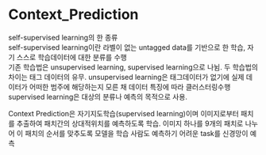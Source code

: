 # Context_Prediction
self-supervised learning의 한 종류<br/>
self-supervised learning이란 라벨이 없는 untagged data를 기반으로 한 학습, 자기 스스로 학습데이터에 대한 분류를 수행<br/>
기존 학습법은 unsupervised learning, supervised learning으로 나뉨. 
두 학습법의 차이는 태그 데이터의 유무.
unsupervised learning은 태그데이터가 없기에 실제 데이터가 어떠한 범주에 해당하는지 모른 채 데이터 특징에 따라 클러스터링수행
supervised learning은 대상의 분류나 예측의 목적으로 사용.

Context Prediction은 자기지도학습(supervised learning)이며 이미지로부터 패치를 추출하여 패치간의 상대적위치를 예측하도록 학습.
이미지 하나를 9개의 패치로 나누어 이 패치의 순서를 맞추도록 모델을 학습
사람도 예측하기 어려운 task를 신경망이 예측

